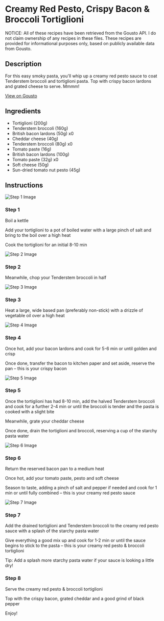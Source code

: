 # Creamy Red Pesto, Crispy Bacon & Broccoli Tortiglioni

NOTICE: All of these recipes have been retrieved from the Gousto API. I do not claim ownership of any recipes in these files. These recipes are provided for informational purposes only, based on publicly available data from Gousto.

## Description

For this easy smoky pasta, you'll whip up a creamy red pesto sauce to coat Tenderstem broccoli and tortiglioni pasta. Top with crispy bacon lardons and grated cheese to serve. Mmmm!

[View on Gousto](https://www.gousto.co.uk/recipes/cookbook/creamy-bacon-red-pesto-broccoli-tortiglioni)

## Ingredients

- Tortiglioni (200g)
- Tenderstem broccoli (160g)
- British bacon lardons (50g) x0
- Cheddar cheese (40g)
- Tenderstem broccoli (80g) x0
- Tomato paste (16g)
- British bacon lardons (100g)
- Tomato paste (32g) x0
- Soft cheese (50g)
- Sun-dried tomato nut pesto (45g)

## Instructions

![Step 1 Image](https://production-media.gousto.co.uk/cms/recipe-step-image/1533.-step-1-x200.jpg)

### Step 1

Boil a kettle

Add your tortiglioni to a pot of boiled water with a large pinch of salt and bring to the boil over a high heat

Cook the tortiglioni for an initial 8-10 min

![Step 2 Image](https://production-media.gousto.co.uk/cms/recipe-step-image/1533.-step-2-x200.jpg)

### Step 2

Meanwhile, chop your Tenderstem broccoli in half

![Step 3 Image](https://production-media.gousto.co.uk/cms/recipe-step-image/step-3-1722950801797-x200.jpg)

### Step 3

Heat a large, wide based pan (preferably non-stick) with a drizzle of vegetable oil over a high heat

![Step 4 Image](https://production-media.gousto.co.uk/cms/recipe-step-image/1533.-step-4-x200.jpg)

### Step 4

Once hot, add your bacon lardons and cook for 5-6 min or until golden and crisp

Once done, transfer the bacon to kitchen paper and set aside, reserve the pan – this is your crispy bacon

![Step 5 Image](https://production-media.gousto.co.uk/cms/recipe-step-image/1533.-step-5-x200.jpg)

### Step 5

Once the tortiglioni has had 8-10 min, add the halved Tenderstem broccoli and cook for a further 2-4 min or until the broccoli is tender and the pasta is cooked with a slight bite

Meanwhile, grate your cheddar cheese

Once done, drain the tortiglioni and broccoli, reserving a cup of the starchy pasta water

![Step 6 Image](https://production-media.gousto.co.uk/cms/recipe-step-image/1533.-step-6-x200.jpg)

### Step 6

Return the reserved bacon pan to a medium heat

Once hot, add your tomato paste, pesto and soft cheese

Season to taste, adding a pinch of salt and pepper if needed and cook for 1 min or until fully combined – this is your creamy red pesto sauce

![Step 7 Image](https://production-media.gousto.co.uk/cms/recipe-step-image/1533.-step-7-x200.jpg)

### Step 7

Add the drained tortiglioni and Tenderstem broccoli to the creamy red pesto sauce with a splash of the starchy pasta water

Give everything a good mix up and cook for 1-2 min or until the sauce begins to stick to the pasta – this is your creamy red pesto & broccoli tortiglioni

Tip: Add a splash more starchy pasta water if your sauce is looking a little dry!

### Step 8

Serve the creamy red pesto & broccoli tortiglioni

Top with the crispy bacon, grated cheddar and a good grind of black pepper

Enjoy!

